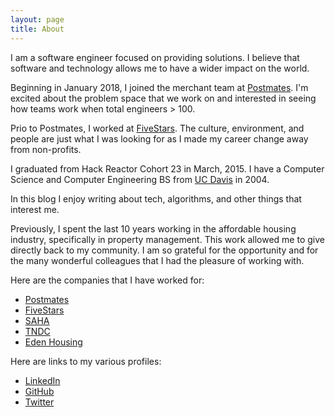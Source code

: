 ```yaml
---
layout: page
title: About
---
```


I am a software engineer focused on providing solutions.  I believe that software and technology allows me to have a wider impact on the world.

Beginning in January 2018, I joined the merchant team at [Postmates](http://www.postmates.com).  I'm excited about the problem space that we work on and interested in seeing how teams work when total engineers > 100.

Prio to Postmates, I worked at [FiveStars](http://www.fivestars.com).  The culture, environment, and people are just what I was looking for as I made my career change away from non-profits.

I graduated from Hack Reactor Cohort 23 in March, 2015.  I have a Computer Science and Computer Engineering BS from [UC Davis](http://ucdavis.edu) in 2004.

In this blog I enjoy writing about tech, algorithms, and other things that interest me. 

Previously, I spent the last 10 years working in the affordable housing industry, specifically in property management.  This work allowed me to give directly back to my community.  I am so grateful for the opportunity and for the many wonderful colleagues that I had the pleasure of working with.

Here are the companies that I have worked for:

* [Postmates](http://www.postmates.com)
* [FiveStars](http://www.fivestars.com)
* [SAHA](http://www.sahahomes.org)
* [TNDC](http://www.tndc.org)
* [Eden Housing](http://www.edenhousing.org)

Here are links to my various profiles:

* [LinkedIn](https://www.linkedin.com/in/zacharylopez)
* [GitHub](https://github.com/zdlopez)
* [Twitter](https://twitter.com/zdlopez)
